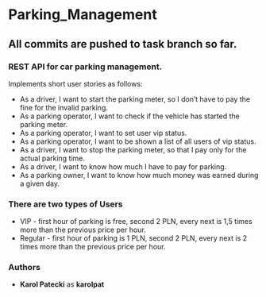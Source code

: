 # Parking_Management

## All commits are pushed to task branch so far.

### REST API for car parking management. 

Implements short user stories as follows:

* As a driver, I want to start the parking meter, so I don’t have to pay the fine for the invalid parking.
* As a parking operator, I want to check if the vehicle has started the parking meter.
* As a parking operator, I want to set user vip status.
* As a parking operator, I want to be shown a list of all users of vip status.
* As a driver, I want to stop the parking meter, so that I pay only for the actual parking time.
* As a driver, I want to know how much I have to pay for parking.
* As a parking owner, I want to know how much money was earned during a given day.

### There are two types of Users

* VIP - first hour of parking is free, second 2 PLN, every next is 1,5 times more than the previous price per hour.
* Regular - first hour of parking is 1 PLN, second 2 PLN, every next is 2 times more than the previous price per hour.

### Authors

* **Karol Patecki** as **karolpat** 

